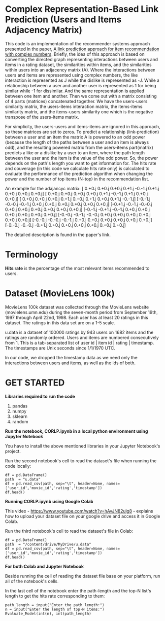 Complex Representation-Based Link Prediction (Users and Items Adjacency Matrix)
===============================================================================
This code is an implementation of the recommender systems approach presented in the paper, [A link prediction approach for item recommendation with complex numbers](https://www.sciencedirect.com/science/article/pii/S0950705115000568). Briefly, the idea of this approach is based on converting the directed graph representing interactions between users and items in a rating dataset, the similarities within items, and the similarities within users into an adjacency matrix (A). Where the interactions between users and items are represented using complex numbers, the like interaction is represented as J while the dislike is represented as -J. While a relationship between a user and another user is represented as 1 for being similar while -1 for dissimilar. And the same representation is applied between one item and another. Then we come out with a matrix consisting of 4 parts (matrices) concatenated together. We have the users-users similarity matrix, the users-items interaction matrix, the items-items similarity matrix, and the items-users similarity one which is the negative transpose of the users-items matrix.

For simplicity, the users-users and items-items are ignored in this approach, so these matrices are set to zeros. To predict a relationship (link-prediction) between a user and an item the matrix A is powered to an odd power (because the length of the paths between a user and an item is always odd), and the resulting powered matrix from the users-items part(matrix) predicts a like or a dislike by a user to an item, where the path length between the user and the item is the value of the odd power. So, the power depends on the path's length you want to get information for. The hits rate and couverage (in this code we calculate hits rate only) is calculated to evaluate the performance of the prediction algorithm when changing the power and the number of top items (N-top) in the recommendation list.

An example for the adajancyc matrix:
 [ 0.+0.j  0.+0.j  0.+0.j  0.+1.j -0.-1.j  0.+1.j  0.+0.j  0.+0.j  0.+0.j]
 [ 0.+0.j  0.+0.j  0.+0.j  0.+0.j  0.+1.j -0.-1.j  0.+1.j  0.+0.j  0.+0.j]
 [ 0.+0.j  0.+0.j  0.+0.j  0.+1.j  0.+0.j  0.+1.j  0.+0.j  0.+1.j -0.-1.j]
 [-0.-1.j -0.-0.j -0.-1.j  0.+0.j  0.+0.j  0.+0.j  0.+0.j  0.+0.j  0.+0.j]
 [-0.+1.j -0.-1.j -0.-0.j  0.+0.j  0.+0.j  0.+0.j  0.+0.j  0.+0.j  0.+0.j]
 [-0.-1.j -0.+1.j -0.-1.j  0.+0.j  0.+0.j  0.+0.j  0.+0.j  0.+0.j  0.+0.j]
 [-0.-0.j -0.-1.j -0.-0.j  0.+0.j  0.+0.j  0.+0.j  0.+0.j  0.+0.j  0.+0.j]
 [-0.-0.j -0.-0.j -0.-1.j  0.+0.j  0.+0.j  0.+0.j  0.+0.j  0.+0.j  0.+0.j]
 [-0.-0.j -0.-0.j -0.+1.j  0.+0.j  0.+0.j  0.+0.j  0.+0.j  0.+0.j  0.+0.j]

The detailed description is found in the paper's link.


Terminology
============
**Hits rate** is the percentage of the most relevant items recommended to users.

Dataset (MovieLens 100k) 
=========================
MovieLens 100k dataset was collected through the MovieLens website (movielens.umn.edu) during the seven-month period from September 19th, 1997 through April 22nd, 1998. Each user has at least 20 ratings in this dataset. The ratings in this data set are on a 1-5 scale.

u.data is a dataset of 100000 ratings by 943 users on 1682 items and the ratings are randomly ordered. Users and items are numbered consecutively from 1. This is a tab-separated list of user id | item id | rating | timestamp. The timestamps are Unix seconds since 1/1/1970 UTC.

In our code, we dropped the timestamp data as we need only the interactions between users and items, as well as the ids of both.


GET STARTED
===========

**Libraries required to run the code** 
 1. pandas
 2. numpy
 3. sklearn
 4. random

**Run the notebook, CORLP.ipynb in a local python environment using Jupyter Notebook**

You have to install the above mentioned libraries in your Jupyter Notebook's project.

Run the second notebook's cell to read the dataset's file when running the code locally:
```
df = pd.DataFrame()
path  = "u.data"
df = pd.read_csv(path, sep="\t", header=None, names=['user_id','movie_id','rating','timestamp'])
df.head()
```

**Running CORLP.ipynb using Google Colab**

This video - https://www.youtube.com/watch?v=hAvJN82ulg8 - explains how to upload your dataset file on your google drive
and access it in Google Colab. 

Run the third notebook's cell to read the dataset's file in Colab:
```
df = pd.DataFrame()
path  = "/content/drive/MyDrive/u.data"
df = pd.read_csv(path, sep="\t", header=None, names=['user_id','movie_id','rating','timestamp'])
df.head()
```

**For both Colab and Jupyter Notebook**

Beside running the cell of reading the dataset file base on your platform, run all of the notebook's cells.

In the last cell of the notebook enter the path-length and the top-N list's length to get the hits rate corresponding to them:
```
path_length = input("Enter the path length:")
n = input("Enter the length of top-N items:")
Evaluate_Model(int(n), int(path_length)
```



